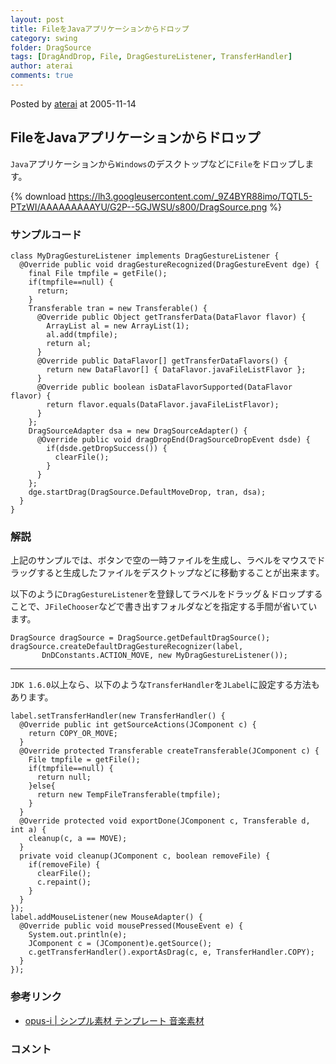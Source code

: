 ```yaml
---
layout: post
title: FileをJavaアプリケーションからドロップ
category: swing
folder: DragSource
tags: [DragAndDrop, File, DragGestureListener, TransferHandler]
author: aterai
comments: true
---
```


Posted by [aterai](http://terai.xrea.jp/aterai.html) at 2005-11-14

## FileをJavaアプリケーションからドロップ
`Java`アプリケーションから`Windows`のデスクトップなどに`File`をドロップします。


{% download https://lh3.googleusercontent.com/_9Z4BYR88imo/TQTL5-PTzWI/AAAAAAAAAYU/G2P--5GJWSU/s800/DragSource.png %}

### サンプルコード
<pre class="prettyprint"><code>class MyDragGestureListener implements DragGestureListener {
  @Override public void dragGestureRecognized(DragGestureEvent dge) {
    final File tmpfile = getFile();
    if(tmpfile==null) {
      return;
    }
    Transferable tran = new Transferable() {
      @Override public Object getTransferData(DataFlavor flavor) {
        ArrayList al = new ArrayList(1);
        al.add(tmpfile);
        return al;
      }
      @Override public DataFlavor[] getTransferDataFlavors() {
        return new DataFlavor[] { DataFlavor.javaFileListFlavor };
      }
      @Override public boolean isDataFlavorSupported(DataFlavor flavor) {
        return flavor.equals(DataFlavor.javaFileListFlavor);
      }
    };
    DragSourceAdapter dsa = new DragSourceAdapter() {
      @Override public void dragDropEnd(DragSourceDropEvent dsde) {
        if(dsde.getDropSuccess()) {
          clearFile();
        }
      }
    };
    dge.startDrag(DragSource.DefaultMoveDrop, tran, dsa);
  }
}
</code></pre>

### 解説
上記のサンプルでは、ボタンで空の一時ファイルを生成し、ラベルをマウスでドラッグすると生成したファイルをデスクトップなどに移動することが出来ます。

以下のように`DragGestureListener`を登録してラベルをドラッグ＆ドロップすることで、`JFileChooser`などで書き出すフォルダなどを指定する手間が省いています。

<pre class="prettyprint"><code>DragSource dragSource = DragSource.getDefaultDragSource();
dragSource.createDefaultDragGestureRecognizer(label,
       DnDConstants.ACTION_MOVE, new MyDragGestureListener());
</code></pre>

- - - -
`JDK 1.6.0`以上なら、以下のような`TransferHandler`を`JLabel`に設定する方法もあります。

<pre class="prettyprint"><code>label.setTransferHandler(new TransferHandler() {
  @Override public int getSourceActions(JComponent c) {
    return COPY_OR_MOVE;
  }
  @Override protected Transferable createTransferable(JComponent c) {
    File tmpfile = getFile();
    if(tmpfile==null) {
      return null;
    }else{
      return new TempFileTransferable(tmpfile);
    }
  }
  @Override protected void exportDone(JComponent c, Transferable d, int a) {
    cleanup(c, a == MOVE);
  }
  private void cleanup(JComponent c, boolean removeFile) {
    if(removeFile) {
      clearFile();
      c.repaint();
    }
  }
});
label.addMouseListener(new MouseAdapter() {
  @Override public void mousePressed(MouseEvent e) {
    System.out.println(e);
    JComponent c = (JComponent)e.getSource();
    c.getTransferHandler().exportAsDrag(c, e, TransferHandler.COPY);
  }
});
</code></pre>

### 参考リンク
- [opus-i | シンプル素材 テンプレート 音楽素材](http://opus-i.biz/)

<!-- dummy comment line for breaking list -->

### コメント
